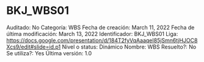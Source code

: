 # BKJ_WBS01

Auditado: No
Categoría: WBS
Fecha de creación: March 11, 2022
Fecha de última modificación: March 13, 2022
Identificador: BKJ_WBS01
Liga: https://docs.google.com/presentation/d/184T2fyVqAaaqeI85jSmn6tjHJOC8Xcs9/edit#slide=id.p1
Nivel o status: Dinámico
Nombre: WBS
Resuelto?: No
Se utiliza?: Yes
Última versión: 1.0